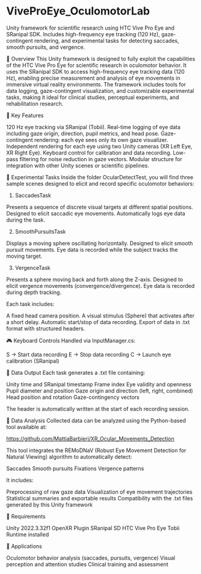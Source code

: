 # ViveProEye_OculomotorLab
Unity framework for scientific research using HTC Vive Pro Eye and SRanipal SDK. Includes high-frequency eye tracking (120 Hz), gaze-contingent rendering, and experimental tasks for detecting saccades, smooth pursuits, and vergence. 

📍 Overview
This Unity framework is designed to fully exploit the capabilities of the HTC Vive Pro Eye for scientific research in oculomotor behavior. It uses the SRanipal SDK to access high-frequency eye tracking data (120 Hz), enabling precise measurement and analysis of eye movements in immersive virtual reality environments.
The framework includes tools for data logging, gaze-contingent visualization, and customizable experimental tasks, making it ideal for clinical studies, perceptual experiments, and rehabilitation research.

🧠 Key Features

120 Hz eye tracking via SRanipal (Tobii).
Real-time logging of eye data including gaze origin, direction, pupil metrics, and head pose.
Gaze-contingent rendering: each eye sees only its own gaze visualizer.
Independent rendering for each eye using two Unity cameras (XR Left Eye, XR Right Eye).
Keyboard control for calibration and data recording.
Low-pass filtering for noise reduction in gaze vectors.
Modular structure for integration with other Unity scenes or scientific pipelines.


🧪 Experimental Tasks
Inside the folder OcularDetectTest, you will find three sample scenes designed to elicit and record specific oculomotor behaviors:
1. SaccadesTask

Presents a sequence of discrete visual targets at different spatial positions.
Designed to elicit saccadic eye movements.
Automatically logs eye data during the task.

2. SmoothPursuitsTask
 
Displays a moving sphere oscillating horizontally.
Designed to elicit smooth pursuit movements.
Eye data is recorded while the subject tracks the moving target.

3. VergenceTask

Presents a sphere moving back and forth along the Z-axis.
Designed to elicit vergence movements (convergence/divergence).
Eye data is recorded during depth tracking.

Each task includes:

A fixed head camera position.
A visual stimulus (Sphere) that activates after a short delay.
Automatic start/stop of data recording.
Export of data in .txt format with structured headers.


🎮 Keyboard Controls
Handled via InputManager.cs:

S → Start data recording
E → Stop data recording
C → Launch eye calibration (SRanipal)


📁 Data Output
Each task generates a .txt file containing:

Unity time and SRanipal timestamp
Frame index
Eye validity and openness
Pupil diameter and position
Gaze origin and direction (left, right, combined)
Head position and rotation
Gaze-contingency vectors

The header is automatically written at the start of each recording session.

🧪 Data Analysis
Collected data can be analyzed using the Python-based tool available at:

https://github.com/MattiaBarbieri/XR_Ocular_Movements_Detection

This tool integrates the REMoDNaV (Robust Eye Movement Detection for Natural Viewing) algorithm to automatically detect:

Saccades
Smooth pursuits
Fixations
Vergence patterns

It includes:

Preprocessing of raw gaze data
Visualization of eye movement trajectories
Statistical summaries and exportable results
Compatibility with the .txt files generated by this Unity framework


🧰 Requirements

Unity 2022.3.32f1
OpenXR Plugin
SRanipal SD
HTC Vive Pro Eye
Tobii Runtime installed


🔬 Applications

Oculomotor behavior analysis (saccades, pursuits, vergence)
Visual perception and attention studies
Clinical training and assessment
